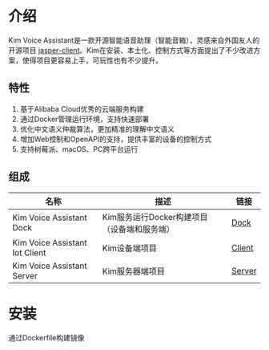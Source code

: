 # 介绍 

Kim Voice Assistant是一款开源智能语音助理（智能音箱），灵感来自外国友人的开源项目 [jasper-client](http://jasperproject.github.io/)。Kim在安装、本土化、控制方式等方面提出了不少改进方案，使得项目更容易上手，可玩性也有不少提升。

## 特性

1. 基于Alibaba Cloud优秀的云端服务构建
1. 通过Docker管理运行环境，支持快速部署
1. 优化中文语义仲裁算法，更加精准的理解中文语义
2. 增加Web控制和OpenAPI的支持，提供丰富的设备的控制方式
2. 支持树莓派、macOS、PC跨平台运行

## 组成

| 名称 | 描述 | 链接 |
|----|----|----|
| Kim Voice Assistant Dock | Kim服务运行Docker构建项目（设备端和服务端）  | [Dock](https://github.com/tenstone/kim-voice-assistant-dock) |
| Kim Voice Assistant Iot Client | Kim设备端项目 | [Client](https://github.com/tenstone/kim-voice-assistant-iot-client) |
| Kim Voice Assistant Server | Kim服务器端项目 | [Server](https://github.com/tenstone/kim-voice-assistant-server) |

# 安装

通过Dockerfile构建镜像







